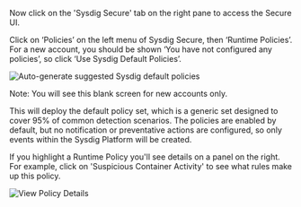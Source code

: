 
Now click on the 'Sysdig Secure' tab on the right pane to access the Secure UI.

Click on ‘Policies’ on the left menu of Sysdig Secure, then ‘Runtime Policies’. For a new account, you should be shown ‘You have not configured any policies’, so click ‘Use Sysdig Default Policies’.

![Auto-generate suggested Sysdig default policies](/sysdig/courses/secure/secure-policy-editor/assets/image01.png)

Note: You will see this blank screen for new accounts only.

This will deploy the default policy set, which is a generic set designed to cover 95% of common detection scenarios. The policies are enabled by default, but no notification or preventative actions are configured, so only events within the Sysdig Platform will be created.

If you highlight a Runtime Policy you'll see details on a panel on the right. For example, click on 'Suspicious Container Activity' to see what rules make up this policy.

![View Policy Details](/sysdig/courses/secure/secure-policy-editor/assets/image02.png)
